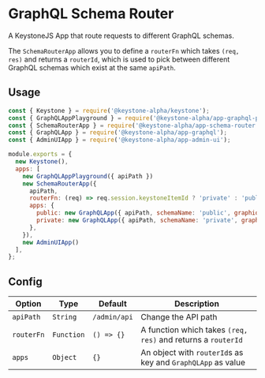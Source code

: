 <!--[meta]
section: api
subSection: apps
title: GraphQL API
draft: true
[meta]-->

# GraphQL Schema Router

A KeystoneJS App that route requests to different GraphQL schemas.

The `SchemaRouterApp` allows you to define a `routerFn` which takes `(req, res)` and returns
a `routerId`, which is used to pick between different GraphQL schemas which exist at the same
`apiPath`.

## Usage

```javascript
const { Keystone } = require('@keystone-alpha/keystone');
const { GraphQLAppPlayground } = require('@keystone-alpha/app-graphql-playground');
const { SchemaRouterApp } = require('@keystone-alpha/app-schema-router');
const { GraphQLApp } = require('@keystone-alpha/app-graphql');
const { AdminUIApp } = require('@keystone-alpha/app-admin-ui');

module.exports = {
  new Keystone(),
  apps: [
    new GraphQLAppPlayground({ apiPath })
    new SchemaRouterApp({
      apiPath,
      routerFn: (req) => req.session.keystoneItemId ? 'private' : 'public',
      apps: {
        public: new GraphQLApp({ apiPath, schemaName: 'public', graphiqlPath: undefined }),
        private: new GraphQLApp({ apiPath, schemaName: 'private', graphiqlPath: undefined }),
      },
    }),
    new AdminUIApp()
  ],
};
```

## Config

| Option     | Type       | Default      | Description                                                  |
| ---------- | ---------- | ------------ | ------------------------------------------------------------ |
| `apiPath`  | `String`   | `/admin/api` | Change the API path                                          |
| `routerFn` | `Function` | `() => {}`   | A function which takes `(req, res)` and returns a `routerId` |
| `apps`     | `Object`   | `{}`         | An object with `routerId`s as key and `GraphQLApp` as value  |
